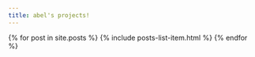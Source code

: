 ```yaml
---
title: abel's projects!
---
```


{% for post in site.posts %}
{% include posts-list-item.html %}
{% endfor %}